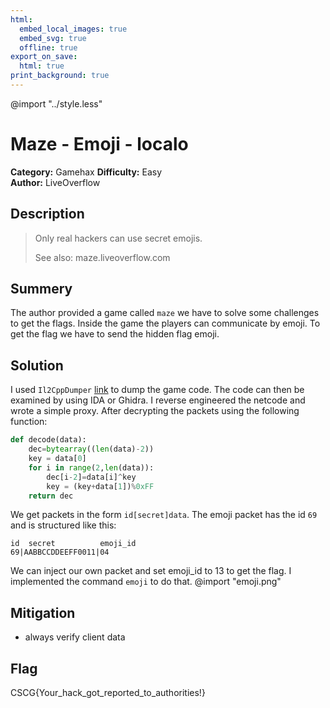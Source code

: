 ```yaml
---
html:
  embed_local_images: true
  embed_svg: true
  offline: true
export_on_save:
  html: true
print_background: true
---
```

@import "../style.less"

# Maze - Emoji - localo


**Category:** Gamehax
**Difficulty:** Easy        
**Author:** LiveOverflow

## Description
>Only real hackers can use secret emojis.
>
>See also: maze.liveoverflow.com
## Summery
The author provided a game called `maze` we have to solve some challenges to get the flags.
Inside the game the players can communicate by emoji. To get the flag we have to send the hidden flag emoji. 

## Solution
I used `Il2CppDumper` [link](https://github.com/Perfare/Il2CppDumper) to dump the game code. The code can then be examined by using IDA or Ghidra. I reverse engineered the netcode and wrote a simple proxy. After decrypting the packets using the following function:
```python
def decode(data):
    dec=bytearray((len(data)-2))
    key = data[0]
    for i in range(2,len(data)):
        dec[i-2]=data[i]^key
        key = (key+data[1])%0xFF
    return dec
```
We get packets in the form `id[secret]data`. The emoji packet has the id `69` and is structured like this:
```
id  secret          emoji_id
69|AABBCCDDEEFF0011|04
```
We can inject our own packet and set emoji_id to 13 to get the flag.
I implemented the command `emoji` to do that.
@import "emoji.png"

## Mitigation
- always verify client data

## Flag
CSCG{Your_hack_got_reported_to_authorities!}